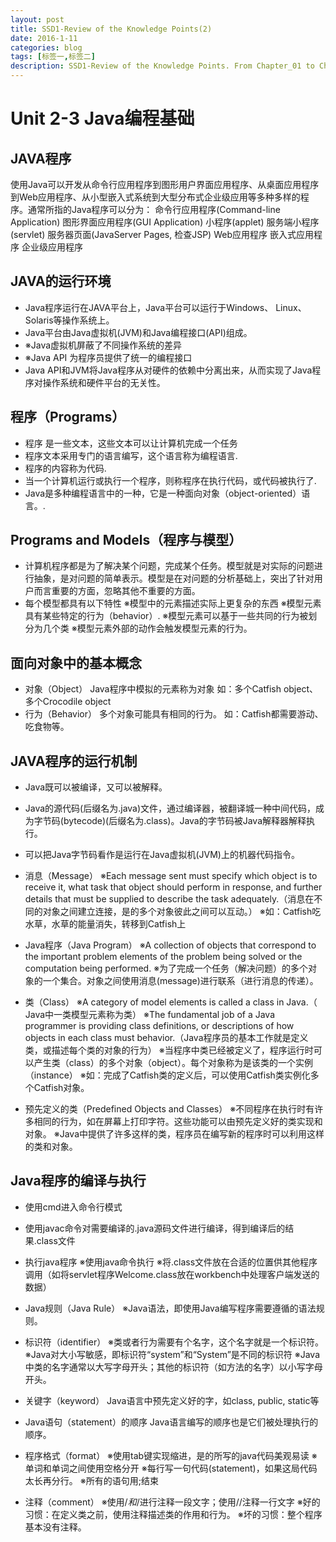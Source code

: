 ```yaml
---
layout: post
title: SSD1-Review of the Knowledge Points(2)
date: 2016-1-11
categories: blog
tags: [标签一,标签二]
description: SSD1-Review of the Knowledge Points. From Chapter_01 to Chapter_09.
---
```


# Unit 2-3 Java编程基础

## JAVA程序

使用Java可以开发从命令行应用程序到图形用户界面应用程序、从桌面应用程序到Web应用程序、从小型嵌入式系统到大型分布式企业级应用等多种多样的程序。通常所指的Java程序可以分为：
命令行应用程序(Command-line Application)
图形界面应用程序(GUI Application)
小程序(applet)
服务端小程序(servlet)
服务器页面(JavaServer Pages, 检查JSP)
Web应用程序
嵌入式应用程序
企业级应用程序

## JAVA的运行环境

- Java程序运行在JAVA平台上，Java平台可以运行于Windows、 Linux、Solaris等操作系统上。
- Java平台由Java虚拟机(JVM)和Java编程接口(API)组成。
- ※Java虚拟机屏蔽了不同操作系统的差异
- ※Java API 为程序员提供了统一的编程接口
- Java API和JVM将Java程序从对硬件的依赖中分离出来，从而实现了Java程序对操作系统和硬件平台的无关性。

## 程序（Programs）

- 程序 是一些文本，这些文本可以让计算机完成一个任务
- 程序文本采用专门的语言编写，这个语言称为编程语言.
- 程序的内容称为代码.
- 当一个计算机运行或执行一个程序，则称程序在执行代码，或代码被执行了.
- Java是多种编程语言中的一种，它是一种面向对象（object-oriented）语言。.

## Programs and Models（程序与模型）
- 计算机程序都是为了解决某个问题，完成某个任务。模型就是对实际的问题进行抽象，是对问题的简单表示。模型是在对问题的分析基础上，突出了针对用户而言重要的方面，忽略其他不重要的方面。
- 每个模型都具有以下特性
※模型中的元素描述实际上更复杂的东西
※模型元素具有某些特定的行为（behavior）.
※模型元素可以基于一些共同的行为被划分为几个类
※模型元素外部的动作会触发模型元素的行为。

## 面向对象中的基本概念

- 对象（Object）
Java程序中模拟的元素称为对象
如：多个Catfish object、多个Crocodile object
- 行为（Behavior）
多个对象可能具有相同的行为。
如：Catfish都需要游动、吃食物等。

## JAVA程序的运行机制
- Java既可以被编译，又可以被解释。
- Java的源代码(后缀名为.java)文件，通过编译器，被翻译城一种中间代码，成为字节码(bytecode)(后缀名为.class)。Java的字节码被Java解释器解释执行。
- 可以把Java字节码看作是运行在Java虚拟机(JVM)上的机器代码指令。

- 消息（Message）
※Each message sent must specify which object is to receive it, what task that object should perform in response, and further details that must be supplied to describe the task adequately.（消息在不同的对象之间建立连接，是的多个对象彼此之间可以互动。）
※如：Catfish吃水草，水草的能量消失，转移到Catfish上

- Java程序（Java Program）
※A collection of objects that correspond to the important problem elements of the problem being solved or the computation being performed.
※为了完成一个任务（解决问题）的多个对象的一个集合。对象之间使用消息(message)进行联系（进行消息的传递）。

- 类（Class）
※A category of model elements is called a class in Java.（ Java中一类模型元素称为类）
※The fundamental job of a Java programmer is providing class definitions, or descriptions of how objects in each class must behavior.（Java程序员的基本工作就是定义类，或描述每个类的对象的行为）
※当程序中类已经被定义了，程序运行时可以产生类（class）的多个对象（object）。每个对象称为是该类的一个实例（instance）
※如：完成了Catfish类的定义后，可以使用Catfish类实例化多个Catfish对象。

- 预先定义的类（Predefined Objects and Classes）
※不同程序在执行时有许多相同的行为，如在屏幕上打印字符。这些功能可以由预先定义好的类实现和对象。
※Java中提供了许多这样的类，程序员在编写新的程序时可以利用这样的类和对象。

## Java程序的编译与执行

- 使用cmd进入命令行模式
- 使用javac命令对需要编译的.java源码文件进行编译，得到编译后的结果.class文件
- 执行java程序
※使用java命令执行
※将.class文件放在合适的位置供其他程序调用（如将servlet程序Welcome.class放在workbench中处理客户端发送的数据）

- Java规则（Java Rule）
※Java语法，即使用Java编写程序需要遵循的语法规则。
- 标识符（identifier）
※类或者行为需要有个名字，这个名字就是一个标识符。
※Java对大小写敏感，即标识符“system”和“System”是不同的标识符
※Java中类的名字通常以大写字母开头；其他的标识符（如方法的名字）以小写字母开头。

- 关键字（keyword）
Java语言中预先定义好的字，如class, public, static等
- Java语句（statement）的顺序
Java语言编写的顺序也是它们被处理执行的顺序。
- 程序格式（format）
※使用tab键实现缩进，是的所写的java代码美观易读
※单词和单词之间使用空格分开
※每行写一句代码(statement)，如果这局代码太长再分行。
※所有的语句用;结束
- 注释（comment）
※使用/*和*/进行注释一段文字；使用//注释一行文字
※好的习惯：在定义类之前，使用注释描述类的作用和行为。
※坏的习惯：整个程序基本没有注释。



























